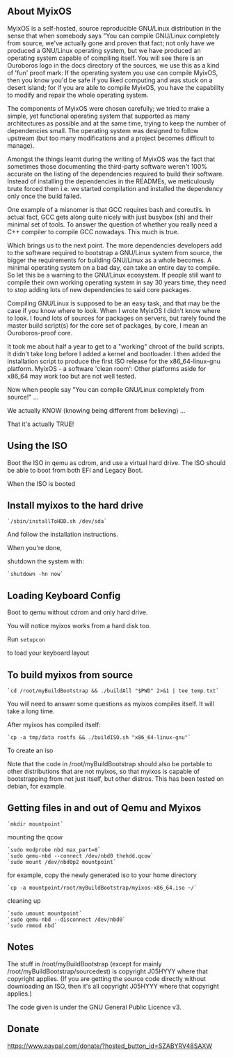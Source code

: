 ## About MyixOS

MyixOS is a self-hosted, source reproducible GNU/Linux distribution in the sense that when somebody says
"You can compile GNU/Linux completely from source,
we've actually gone and proven that fact;
not only have we produced a GNU/Linux operating system,
but we have produced an operating system capable of compiling itself.
You will see there is an Ouroboros logo in the docs directory of the sources,
we use this as a kind of 'fun' proof mark:
If the operating system you use can compile MyixOS,
then you know you'd be safe if you liked computing and was stuck on a desert island;
for if you are able to compile MyixOS, you have the capability to modify and repair the whole operating system.

The components of MyixOS were chosen carefully;
we tried to make a simple, yet functional operating system that supported as many architectures as possible
and at the same time, trying to keep the number of dependencies small.
The operating system was designed to follow upstream (but too many modifications and a project becomes difficult to manage).

Amongst the things learnt during the writing of MyixOS was the fact that sometimes those documenting the third-party software weren't
100% accurate on the listing of the dependencies required to build their software.
Instead of installing the dependencies in the READMEs, we meticulously brute forced them
i.e. we started compilation and installed the dependency only once the build failed.

One example of a misnomer is that GCC requires bash and coreutils.
In actual fact, GCC gets along quite nicely with just busybox (sh) and their minimal set of tools.
To answer the question of whether you really need a C++ compiler to compile GCC nowadays.
This much is true.

Which brings us to the next point.
The more dependencies developers add to the software required to bootstrap a GNU/Linux system from source,
the bigger the requirements for building GNU/Linux as a whole becomes.
A minimal operating system on a bad day, can take an entire day to compile.
So let this be a warning to the GNU/Linux ecosystem.
If people still want to compile their own working operating system in say 30 years time,
they need to stop adding lots of new dependencies to said core packages.

Compiling GNU/Linux is supposed to be an easy task, and that may be the case if you know where to look.
When I wrote MyixOS I didn't know where to look.
I found lots of sources for packages on servers, but rarely found the master build script(s) for the core set of packages,
by core, I mean an Ouroboros-proof core.

It took me about half a year to get to a "working" chroot of the build scripts. It didn't take long before I added a kernel and bootloader.
I then added the installation script to produce the first ISO release for the x86_64-linux-gnu platform.
MyixOS - a software 'clean room': Other platforms aside for x86_64 may work too but are not well tested.

Now when people say "You can compile GNU/Linux completely from source!" ...

We actually KNOW (knowing being different from believing) ...

That it's actually TRUE!

## Using the ISO

Boot the ISO in qemu as cdrom, and use a virtual hard drive. The ISO should be able to boot from both EFI and Legacy Boot.

When the ISO is booted

## Install myixos to the hard drive

	`/sbin/installToHDD.sh /dev/sda`

And follow the installation instructions.

When you're done,

shutdown the system with:

	`shutdown -hn now`

## Loading Keyboard Config

Boot to qemu without cdrom and only hard drive.

You will notice myixos works from a hard disk too.

Run
	`setupcon`

to load your keyboard layout

## To build myixos from source

	`cd /root/myBuildBootstrap && ./buildAll "$PWD" 2>&1 | tee temp.txt`

You will need to answer some questions as myixos compiles itself. It will take a long time.

After myixos has compiled itself:

	`cp -a tmp/data rootfs && ./buildISO.sh "x86_64-linux-gnu"`

To create an iso

Note that the code in /root/myBuildBootstrap should also be portable to other distributions that are not myixos, so that myixos is capable of bootstrapping from
not just itself, but other distros. This has been tested on debian, for example.

## Getting files in and out of Qemu and Myixos

	`mkdir mountpoint`

mounting the qcow

	`sudo modprobe nbd max_part=8`
	`sudo qemu-nbd --connect /dev/nbd0 thehdd.qcow`
	`sudo mount /dev/nbd0p2 mountpoint`

for example, copy the newly generated iso to your home directory

	`cp -a mountpoint/root/myBuildBootstrap/myixos-x86_64.iso ~/`

cleaning up

	`sudo umount mountpoint`
	`sudo qemu-nbd --disconnect /dev/nbd0`
	`sudo rmmod nbd`

## Notes

The stuff in /root/myBuildBootstrap (except for mainly /root/myBuildBootstrap/sourcedest) is copyright J05HYYY where that copyright applies.
(If you are getting the source code directly without downloading an ISO, then it's all copyright J05HYYY where that copyright applies.)

The code given is under the GNU General Public Licence v3.

## Donate

https://www.paypal.com/donate/?hosted_button_id=SZABYRV48SAXW